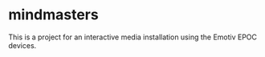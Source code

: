 mindmasters
===========

This is a project for an interactive media installation using the Emotiv EPOC devices.
